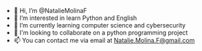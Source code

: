 - 👋 Hi, I’m @NatalieMolinaF
- 👀 I’m interested in learn Python and English
- 🌱 I’m currently learning computer science and cybersecurity
- 💞️ I'm looking to collaborate on a python programming project
- 📫 You can contact me via email at Natalie.Molina.F@gmail.com

<!---
NatalieMolinaF/NatalieMolinaF is a ✨ special ✨ repository because its `README.md` (this file) appears on your GitHub profile.
You can click the Preview link to take a look at your changes.
--->
